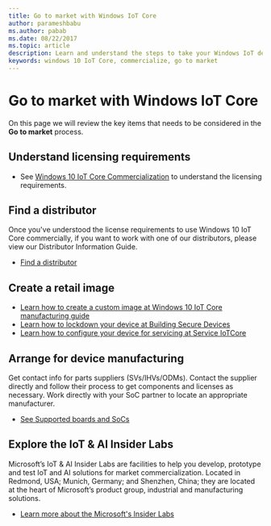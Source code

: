 ```yaml
---
title: Go to market with Windows IoT Core
author: parameshbabu
ms.author: pabab
ms.date: 08/22/2017
ms.topic: article
description: Learn and understand the steps to take your Windows IoT device to market.
keywords: windows 10 IoT Core, commercialize, go to market
---
```


# Go to market with Windows IoT Core 
On this page we will review the key items that needs to be considered in the **Go to market** process. 

## Understand licensing requirements
* See [Windows 10 IoT Core Commercialization](http://www.windowsforiotdevices.com/) to understand the licensing requirements.

## Find a distributor
Once you've understood the license requirements to use Windows 10 IoT Core commercially,  if you want to work with one of our distributors, please view our Distributor Information Guide.

* [Find a distributor](https://az835927.vo.msecnd.net/sites/iot/Resources/documents/Windows_IoT_Distributor_Information.pdf)

## Create a retail image
* [Learn how to create a custom image at Windows 10 IoT Core manufacturing guide](https://docs.microsoft.com/windows-hardware/manufacture/iot/iot-core-manufacturing-guide)
* [Learn how to lockdown your device at Building Secure Devices](../secure-your-device/BuildingSecureDevices.md)
* [Learn how to configure your device for servicing at Service IoTCore](https://docs.microsoft.com/windows-hardware/service/iot/index)

## Arrange for device manufacturing  
Get contact info for parts suppliers (SVs/IHVs/ODMs). Contact the supplier directly and follow their process to get components and licenses as necessary. Work directly with your SoC partner to locate an appropriate manufacturer.

* [See Supported boards and SoCs](../learn-about-hardware/SuggestedBoards.md)

## Explore the IoT & AI Insider Labs
Microsoft’s IoT & AI Insider Labs are facilities to help you develop, prototype and test IoT and AI solutions for market commercialization. Located in Redmond, USA; Munich, Germany; and Shenzhen, China; they are located at the heart of Microsoft’s product group, industrial and manufacturing solutions.

* [Learn more about the Microsoft's Insider Labs](https://www.microsoftiotinsiderlabs.com/)
